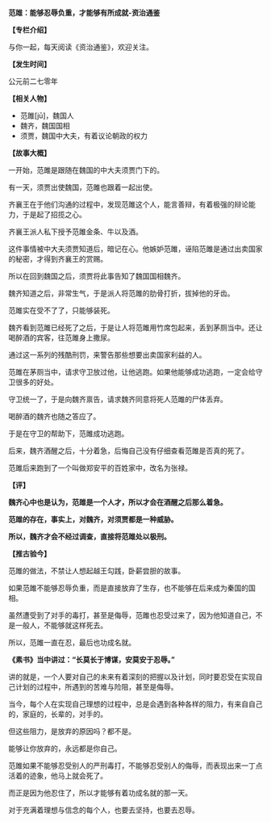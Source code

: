 **范雎：能够忍辱负重，才能够有所成就-资治通鉴**

**【专栏介绍】**

与你一起，每天阅读《资治通鉴》，欢迎关注。

**【发生时间】**

公元前二七零年

**【相关人物】**

- 范雎[jū]，魏国人
- 魏齐，魏国国相
- 须贾，魏国中大夫，有着议论朝政的权力

**【故事大概】**

一开始，范雎是跟随在魏国的中大夫须贾门下的。

有一天，须贾出使魏国，范雎也跟着一起出使。

齐襄王在于他们沟通的过程中，发现范雎这个人，能言善辩，有着极强的辩论能力，于是起了招揽之心。

齐襄王派人私下授予范雎金条、牛以及酒。

这件事情被中大夫须贾知道后，暗记在心。他嫉妒范雎，诬陷范雎是通过出卖国家的秘密，才得到齐襄王的赏赐。

所以在回到魏国之后，须贾将此事告知了魏国国相魏齐。

魏齐知道之后，非常生气，于是派人将范雎的肋骨打折，拔掉他的牙齿。

范雎实在受不了了，只能够装死。

魏齐看到范雎已经死了之后，于是让人将范雎用竹席包起来，丢到茅厕当中。还让喝醉酒的宾客，往范雎身上撒尿。

通过这一系列的残酷刑罚，来警告那些想要出卖国家利益的人。

范雎在茅厕当中，请求守卫放过他，让他逃跑。如果他能够成功逃跑，一定会给守卫很多的好处。

守卫统一了，于是向魏齐禀告，请求魏齐同意将死人范雎的尸体丢弃。

喝醉酒的魏齐也随之答应了。

于是在守卫的帮助下，范雎成功逃跑。

后来，魏齐酒醒之后，十分着急，后悔自己没有仔细查看范雎是否真的死了。

范雎后来跑到了一个叫做郑安平的百姓家中，改名为张禄。

**【评】**

**魏齐心中也是认为，范雎是一个人才，所以才会在酒醒之后那么着急。**

**范雎的存在，事实上，对魏齐，对须贾都是一种威胁。**

**所以，魏齐才会不经过调查，直接将范雎处以极刑。**

**【推古验今】**

范雎的做法，不禁让人想起越王勾践，卧薪尝胆的故事。

如果范雎不能够忍辱负重，而是直接放弃了生存，也不能够在后来成为秦国的国相。

虽然遭受到了对手的毒打，甚至是侮辱，范雎也忍受过来了，因为他知道自己，不是一般人，不能够就这样死去。

所以，范雎一直在忍，最后也功成名就。

**《素书》当中讲过：“长莫长于博谋，安莫安于忍辱。”**

讲的就是，一个人要对自己的未来有着深刻的把握以及计划，同时要忍受在实现自己计划的过程中，所遇到的苦难与险阻，甚至是侮辱。

当今，每个人在实现自己理想的过程中，总是会遇到各种各样的阻力，有来自自己的，家庭的，长辈的，对手的。

但这些阻力，是放弃的原因吗？都不是。

能够让你放弃的，永远都是你自己。

范雎如果不能够忍受别人的严刑毒打，不能够忍受别人的侮辱，而表现出来一丁点活着的迹象，他马上就会死了。

而正是因为他忍住了，所以才能够有着功成名就的那一天。

对于充满着理想与信念的每个人，也要去坚持，也要去忍辱。
